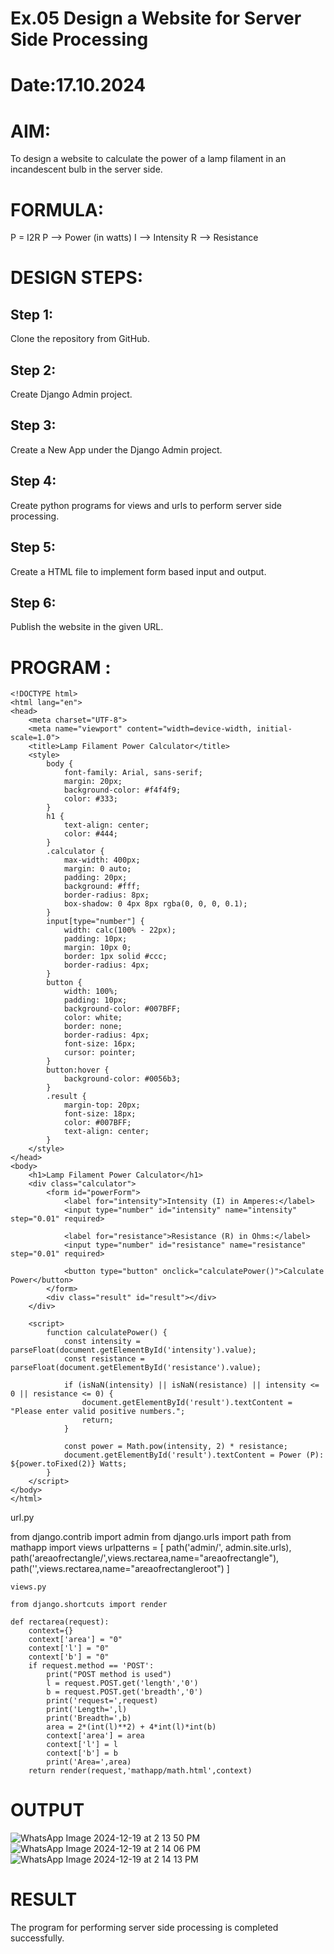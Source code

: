 # Ex.05 Design a Website for Server Side Processing
# Date:17.10.2024
# AIM:
To design a website to calculate the power of a lamp filament in an incandescent bulb in the server side.

# FORMULA:
P = I2R
P --> Power (in watts)
 I --> Intensity
 R --> Resistance

# DESIGN STEPS:
## Step 1:
Clone the repository from GitHub.

## Step 2:
Create Django Admin project.

## Step 3:
Create a New App under the Django Admin project.

## Step 4:
Create python programs for views and urls to perform server side processing.

## Step 5:
Create a HTML file to implement form based input and output.

## Step 6:
Publish the website in the given URL.

# PROGRAM :
```
<!DOCTYPE html>
<html lang="en">
<head>
    <meta charset="UTF-8">
    <meta name="viewport" content="width=device-width, initial-scale=1.0">
    <title>Lamp Filament Power Calculator</title>
    <style>
        body {
            font-family: Arial, sans-serif;
            margin: 20px;
            background-color: #f4f4f9;
            color: #333;
        }
        h1 {
            text-align: center;
            color: #444;
        }
        .calculator {
            max-width: 400px;
            margin: 0 auto;
            padding: 20px;
            background: #fff;
            border-radius: 8px;
            box-shadow: 0 4px 8px rgba(0, 0, 0, 0.1);
        }
        input[type="number"] {
            width: calc(100% - 22px);
            padding: 10px;
            margin: 10px 0;
            border: 1px solid #ccc;
            border-radius: 4px;
        }
        button {
            width: 100%;
            padding: 10px;
            background-color: #007BFF;
            color: white;
            border: none;
            border-radius: 4px;
            font-size: 16px;
            cursor: pointer;
        }
        button:hover {
            background-color: #0056b3;
        }
        .result {
            margin-top: 20px;
            font-size: 18px;
            color: #007BFF;
            text-align: center;
        }
    </style>
</head>
<body>
    <h1>Lamp Filament Power Calculator</h1>
    <div class="calculator">
        <form id="powerForm">
            <label for="intensity">Intensity (I) in Amperes:</label>
            <input type="number" id="intensity" name="intensity" step="0.01" required>
            
            <label for="resistance">Resistance (R) in Ohms:</label>
            <input type="number" id="resistance" name="resistance" step="0.01" required>
            
            <button type="button" onclick="calculatePower()">Calculate Power</button>
        </form>
        <div class="result" id="result"></div>
    </div>

    <script>
        function calculatePower() {
            const intensity = parseFloat(document.getElementById('intensity').value);
            const resistance = parseFloat(document.getElementById('resistance').value);
            
            if (isNaN(intensity) || isNaN(resistance) || intensity <= 0 || resistance <= 0) {
                document.getElementById('result').textContent = "Please enter valid positive numbers.";
                return;
            }

            const power = Math.pow(intensity, 2) * resistance;
            document.getElementById('result').textContent = Power (P): ${power.toFixed(2)} Watts;
        }
    </script>
</body>
</html>
```
url.py

from django.contrib import admin
from django.urls import path
from mathapp import views
urlpatterns = [
    path('admin/', admin.site.urls),
    path('areaofrectangle/',views.rectarea,name="areaofrectangle"),
    path('',views.rectarea,name="areaofrectangleroot")
]
```
views.py

from django.shortcuts import render

def rectarea(request):
    context={}
    context['area'] = "0"
    context['l'] = "0"
    context['b'] = "0"
    if request.method == 'POST':
        print("POST method is used")
        l = request.POST.get('length','0')
        b = request.POST.get('breadth','0')
        print('request=',request)
        print('Length=',l)
        print('Breadth=',b)
        area = 2*(int(l)**2) + 4*int(l)*int(b)
        context['area'] = area
        context['l'] = l
        context['b'] = b
        print('Area=',area)
    return render(request,'mathapp/math.html',context)
```
# OUTPUT
![WhatsApp Image 2024-12-19 at 2 13 50 PM](https://github.com/user-attachments/assets/41079368-ed9d-464a-8943-9efd44a8cae7)
![WhatsApp Image 2024-12-19 at 2 14 06 PM](https://github.com/user-attachments/assets/bed9b597-8f30-45ff-9c25-e2273a43e21b)
![WhatsApp Image 2024-12-19 at 2 14 13 PM](https://github.com/user-attachments/assets/ff93a96b-37b4-48c1-aa5e-03397c54176e)

# RESULT
The program for performing server side processing is completed successfully.
